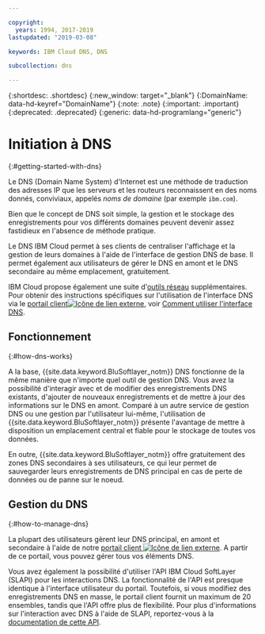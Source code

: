```yaml
---

copyright:
  years: 1994, 2017-2019
lastupdated: "2019-03-08"

keywords: IBM Cloud DNS, DNS

subcollection: dns

---
```


{:shortdesc: .shortdesc}
{:new_window: target="_blank"}
{:DomainName: data-hd-keyref="DomainName"}
{:note: .note}
{:important: .important}
{:deprecated: .deprecated}
{:generic: data-hd-programlang="generic"}

# Initiation à DNS
{:#getting-started-with-dns}

Le DNS (Domain Name System) d'Internet est une méthode de traduction des adresses IP que les serveurs et les routeurs reconnaissent en des noms donnés, conviviaux, appelés _noms de domaine_ (par exemple `ibm.com`).

Bien que le concept de DNS soit simple, la gestion et le stockage des enregistrements pour vos différents domaines peuvent devenir assez fastidieux en l'absence de méthode pratique.

Le DNS IBM Cloud permet à ses clients de centraliser l'affichage et la gestion de leurs domaines à l'aide de l'interface de gestion DNS de base. Il permet également aux utilisateurs de gérer le DNS en amont et le DNS secondaire au même emplacement, gratuitement.

IBM Cloud propose également une suite d'[outils réseau](/docs/infrastructure/network-tools?topic=network-tools-gettingstarted-with-network-tools#gettingstarted-with-network-tools) supplémentaires. Pour obtenir des instructions spécifiques sur l'utilisation de l'interface DNS via le [portail client![Icône de lien externe](../../icons/launch-glyph.svg "Icône de lien externe")](https://{DomainName}/), voir [Comment utiliser l'interface DNS](/docs/infrastructure/dns?topic=dns-how-to-use-the-dns-interface).

## Fonctionnement
{:#how-dns-works}

A la base, {{site.data.keyword.BluSoftlayer_notm}} DNS fonctionne de la même manière que n'importe quel outil de gestion DNS. Vous avez la possibilité d'interagir avec et de modifier des enregistrements DNS existants, d'ajouter de nouveaux enregistrements et de mettre à jour des informations sur le DNS en amont. Comparé à un autre service de gestion DNS ou une gestion par l'utilisateur lui-même, l'utilisation de {{site.data.keyword.BluSoftlayer_notm}} présente l'avantage de mettre à disposition un emplacement central et fiable pour le stockage de toutes vos données.

En outre, {{site.data.keyword.BluSoftlayer_notm}} offre gratuitement des zones DNS secondaires à ses utilisateurs, ce qui leur permet de sauvegarder leurs enregistrements de DNS principal en cas de perte de données ou de panne sur le noeud.

## Gestion du DNS
{:#how-to-manage-dns}

La plupart des utilisateurs gèrent leur DNS principal, en amont et secondaire à l'aide de notre [portail client ![Icône de lien externe](../../icons/launch-glyph.svg "Icône de lien externe")](https://{DomainName}/). A partir de ce portail, vous pouvez gérer tous vos éléments DNS.

Vous avez également la possibilité d'utiliser l'API IBM Cloud SoftLayer (SLAPI) pour les interactions DNS. La fonctionnalité de l'API est presque identique à l'interface utilisateur du portail. Toutefois, si vous modifiez des enregistrements DNS en masse, le portail client fournit un maximum de 20 ensembles, tandis que l'API offre plus de flexibilité. Pour plus d'informations sur l'interaction avec DNS à l'aide de SLAPI, reportez-vous à la [documentation de cette API](/docs/infrastructure/dns?topic=dns-getting-started-with-the-dns-api).



